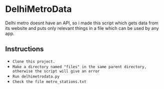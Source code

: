 # DelhiMetroData
Delhi metro doesnt have an API, so i made this script which gets data from its website and puts only relevant things in a file which can be used by any app.

Instructions
------------
* ``Clone this project.``
* ``Make a directory named "files" in the same parent directory,  otherwise the script will give an error``
* ``Run delhimetrodata.py``
* ``Check the file metro_stations.txt``
